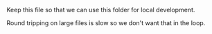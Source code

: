 Keep this file so that we can use this folder for local development.

Round tripping on large files is slow so we don't want that in the loop.